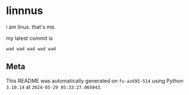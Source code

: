 # linnnus

i am linus. that's me.

my latest commit is

```
wad wad wad wad wad
```

## Meta

This README was automatically generated on `fv-az695-514` using Python
`3.10.14` at `2024-05-29 05:33:27.065043`.
